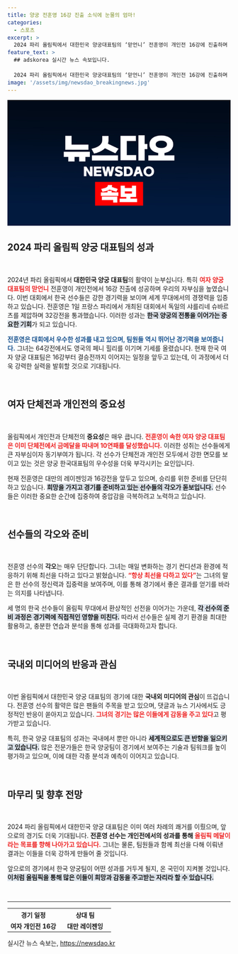 ```yaml
---
title: 양궁 전훈영 16강 진출 소식에 눈물의 엄마!
categories:
  - 스포츠
excerpt: >
  2024 파리 올림픽에서 대한민국 양궁대표팀의 ‘맏언니’ 전훈영이 개인전 16강에 진출하며 길을 열었다! 한국 선수들은 첫 올림픽 무대에서 금메달 사냥에 나서며 감동의 순간을 함께하고 있다.
feature_text: >
  ## adskorea 실시간 뉴스 속보입니다.

  2024 파리 올림픽에서 대한민국 양궁대표팀의 ‘맏언니’ 전훈영이 개인전 16강에 진출하며 길을 열었다! 한국 선수들은 첫 올림픽 무대에서 금메달 사냥에 나서며 감동의 순간을 함께하고 있다.
image: '/assets/img/newsdao_breakingnews.jpg'
---
```


<p><img src="/assets/img/newsdao_breakingnews.jpg" alt="adskorea 속보" /></p>

<h2 data-ke-size="size26">2024 파리 올림픽 양궁 대표팀의 성과</h2>

<p data-ke-size="size16">&nbsp;</p>

<p>2024년 파리 올림픽에서 <b>대한민국 양궁 대표팀</b>의 활약이 눈부십니다. 특히 <b><span style="color: #ee2323;">여자 양궁 대표팀의 맏언니</span></b> 전훈영이 개인전에서 16강 진출에 성공하며 우리의 자부심을 높였습니다. 이번 대회에서 한국 선수들은 강한 경기력을 보이며 세계 무대에서의 경쟁력을 입증하고 있습니다. 전훈영은 1일 프랑스 파리에서 개최된 대회에서 독일의 샤를리네 슈바르츠를 제압하며 32강전을 통과했습니다. 이러한 성과는 <b><span style="background-color: #21538527;">한국 양궁의 전통을 이어가는 중요한 기회</span></b>가 되고 있습니다.</p>

<p><b><span style="color: #1a5490;">전훈영은 대회에서 우수한 성과를 내고 있으며, 팀원들 역시 뛰어난 경기력을 보여줍니다.</span></b> 그녀는 64강전에서도 영국의 페니 힐리를 이기며 기세를 올렸습니다. 현재 한국 여자 양궁 대표팀은 16강부터 결승전까지 이어지는 일정을 앞두고 있는데, 이 과정에서 더욱 강력한 실력을 발휘할 것으로 기대됩니다.</p>

<p data-ke-size="size16">&nbsp;</p>

<h2 data-ke-size="size26">여자 단체전과 개인전의 중요성</h2>

<p data-ke-size="size16">&nbsp;</p>

<p>올림픽에서 개인전과 단체전의 <b>중요성</b>은 매우 큽니다. <b><span style="color: #ee2323;">전훈영이 속한 여자 양궁 대표팀은 이미 단체전에서 금메달을 따내며 10연패를 달성했습니다.</span></b> 이러한 성취는 선수들에게 큰 자부심이자 동기부여가 됩니다. 각 선수가 단체전과 개인전 모두에서 강한 면모를 보이고 있는 것은 양궁 한국대표팀의 우수성을 더욱 부각시키는 요인입니다.</p>

<p>현재 전훈영은 대만의 레이젠잉과 16강전을 앞두고 있으며, 승리를 위한 준비를 단단히 하고 있습니다. <b><span style="background-color: #21538527;">희망을 가지고 경기를 준비하고 있는 선수들의 각오가 돋보입니다.</span></b> 선수들은 이러한 중요한 순간에 집중하여 중압감을 극복하려고 노력하고 있습니다.</p>

<p data-ke-size="size16">&nbsp;</p>

<h2 data-ke-size="size26">선수들의 각오와 준비</h2>

<p data-ke-size="size16">&nbsp;</p>

<p>전훈영 선수의 <b>각오</b>는 매우 단단합니다. 그녀는 매일 변화하는 경기 컨디션과 환경에 적응하기 위해 최선을 다하고 있다고 밝혔습니다. <b><span style="color: #ee2323;">“항상 최선을 다하고 있다”</span></b>는 그녀의 말은 한 선수의 정신력과 집중력을 보여주며, 이를 통해 경기에서 좋은 결과를 얻기를 바라는 의지를 나타냅니다.</p>

<p>세 명의 한국 선수들이 올림픽 무대에서 환상적인 선전을 이어가는 가운데, <b><span style="background-color: #21538527;">각 선수의 준비 과정은 경기력에 직접적인 영향을 미친다.</span></b> 따라서 선수들은 실제 경기 환경을 최대한 활용하고, 충분한 연습과 분석을 통해 성과를 극대화하고자 합니다.</p>

<p data-ke-size="size16">&nbsp;</p>

<h2 data-ke-size="size26">국내외 미디어의 반응과 관심</h2>

<p data-ke-size="size16">&nbsp;</p>

<p>이번 올림픽에서 대한민국 양궁 대표팀의 경기에 대한 <b>국내외 미디어의 관심</b>이 뜨겁습니다. 전훈영 선수의 활약은 많은 팬들의 주목을 받고 있으며, 댓글과 뉴스 기사에서도 긍정적인 반응이 쏟아지고 있습니다. <b><span style="color: #ee2323;">그녀의 경기는 많은 이들에게 감동을 주고 있다</span></b>고 평가받고 있습니다.</p>

<p>특히, 한국 양궁 대표팀의 성과는 국내에서 뿐만 아니라 <b><span style="background-color: #21538527;">세계적으로도 큰 반향을 일으키고 있습니다.</span></b> 많은 전문가들은 한국 양궁팀이 경기에서 보여주는 기술과 팀워크를 높이 평가하고 있으며, 이에 대한 각종 분석과 예측이 이어지고 있습니다.</p>

<p data-ke-size="size16">&nbsp;</p>

<h2 data-ke-size="size26">마무리 및 향후 전망</h2>

<p data-ke-size="size16">&nbsp;</p>

<p>2024 파리 올림픽에서 대한민국 양궁 대표팀은 이미 여러 차례의 쾌거를 이뤘으며, 앞으로의 경기도 더욱 기대됩니다. <b>전훈영 선수는 개인전에서의 성과를 통해 </b><b><span style="color: #ee2323;">올림픽 메달이라는 목표를 향해 나아가고 있습니다.</span></b> 그녀는 물론, 팀원들과 함께 최선을 다해 이뤄낸 결과는 이들을 더욱 강하게 만들어 줄 것입니다.</p>

<p>앞으로의 경기에서 한국 양궁팀이 어떤 성과를 거두게 될지, 온 국민이 지켜볼 것입니다. <b><span style="background-color: #21538527;">이처럼 올림픽을 통해 많은 이들이 희망과 감동을 주고받는 자리라 할 수 있습니다.</span></b> </p>

<p data-ke-size="size16">&nbsp;</p>

<hr />

<table style="width: 100%;"><tr><th style="width: 50%; text-align: center;"><b>경기 일정</b></th><th style="width: 50%; text-align: center;"><b>상대 팀</b></th></tr><tr><td style="text-align: center; height: 17px;"><b>여자 개인전 16강</b></td><td style="text-align: center; height: 17px;"><b>대만 레이젠잉</b></td></tr></table>
실시간 뉴스 속보는, <a href="https://newsdao.kr" rel="dofollow">https://newsdao.kr</a>


